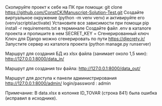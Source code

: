 Скопируйте проект к себе на ПК при помощи: git clone https://github.com/ConstCK/Manuscript-Solution-Test.git
Создайте виртуальное окружение (python -m venv venv) и активируйте его (venv\scripts\activate)
Установите все зависимости при помощи pip install -r requirements.txt в терминале
Создайте файл .env в каталоге проекта и пропишите в нем SECRET_KEY = Сгенерированный ключ
Ключ для Django можно сгенерировать по пути https://djecrety.ir/
Запустите сервер из каталога проекта (python manage.py runserver)

Маршрут для создания БД из xlsx файла (занимает около 1,5 мин):
http://127.0.0.1:8000/data_in/


Маршрут для создания tsv файла:
http://127.0.0.1:8000/data_out/

Маршрут для доступа к панели администрирования
http://127.0.0.1:8000/admin/
login/password : admin

Примечание:
В data.xlsx в колонке ID_TOVAR (строка 841) была ошибка (исправил в исходнике). 